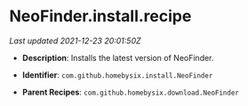# NeoFinder.install.recipe

_Last updated 2021-12-23 20:01:50Z_

- **Description**: Installs the latest version of NeoFinder.

- **Identifier**: `com.github.homebysix.install.NeoFinder`

- **Parent Recipes**: `com.github.homebysix.download.NeoFinder`
